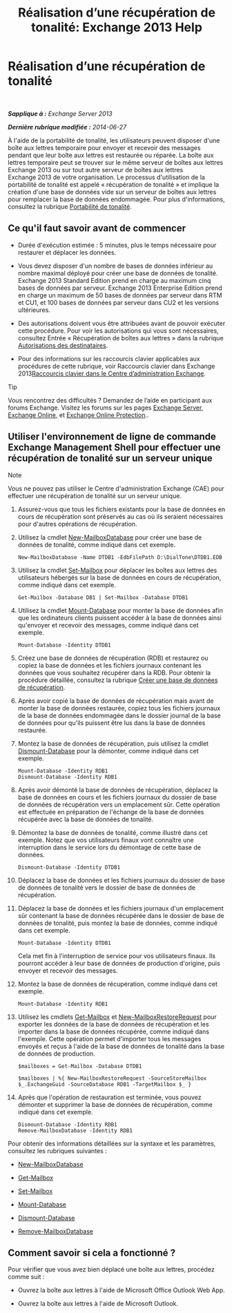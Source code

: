 ﻿---
title: 'Réalisation d’une récupération de tonalité: Exchange 2013 Help'
TOCTitle: Réalisation d’une récupération de tonalité
ms:assetid: 158817fa-4b17-4fa9-8341-a86609e6a388
ms:mtpsurl: https://technet.microsoft.com/fr-fr/library/Dd979810(v=EXCHG.150)
ms:contentKeyID: 51407161
ms.date: 05/23/2018
mtps_version: v=EXCHG.150
ms.translationtype: MT
---

# Réalisation d’une récupération de tonalité

 

_**Sapplique à :** Exchange Server 2013_

_**Dernière rubrique modifiée :** 2014-06-27_

À l'aide de la portabilité de tonalité, les utilisateurs peuvent disposer d'une boîte aux lettres temporaire pour envoyer et recevoir des messages pendant que leur boîte aux lettres est restaurée ou réparée. La boîte aux lettres temporaire peut se trouver sur le même serveur de boîtes aux lettres Exchange 2013 ou sur tout autre serveur de boîtes aux lettres Exchange 2013 de votre organisation. Le processus d'utilisation de la portabilité de tonalité est appelé « récupération de tonalité » et implique la création d'une base de données vide sur un serveur de boîtes aux lettres pour remplacer la base de données endommagée. Pour plus d'informations, consultez la rubrique [Portabilité de tonalité](dial-tone-portability-exchange-2013-help.md).

## Ce qu'il faut savoir avant de commencer

  - Durée d'exécution estimée : 5 minutes, plus le temps nécessaire pour restaurer et déplacer les données.

  - Vous devez disposer d'un nombre de bases de données inférieur au nombre maximal déployé pour créer une base de données de tonalité. Exchange 2013 Standard Edition prend en charge au maximum cinq bases de données par serveur. Exchange 2013 Enterprise Edition prend en charge un maximum de 50 bases de données par serveur dans RTM et CU1, et 100 bases de données par serveur dans CU2 et les versions ultérieures.

  - Des autorisations doivent vous être attribuées avant de pouvoir exécuter cette procédure. Pour voir les autorisations qui vous sont nécessaires, consultez Entrée « Récupération de boîtes aux lettres » dans la rubrique [Autorisations des destinataires](recipients-permissions-exchange-2013-help.md).

  - Pour des informations sur les raccourcis clavier applicables aux procédures de cette rubrique, voir Raccourcis clavier dans Exchange 2013[Raccourcis clavier dans le Centre d’administration Exchange](keyboard-shortcuts-in-the-exchange-admin-center-exchange-online-protection-help.md).

> [!TIP]
> Vous rencontrez des difficultés ? Demandez de l’aide en participant aux forums Exchange. Visitez les forums sur les pages <a href="https://go.microsoft.com/fwlink/p/?linkid=60612">Exchange Server</a>, <a href="https://go.microsoft.com/fwlink/p/?linkid=267542">Exchange Online</a>, et <a href="https://go.microsoft.com/fwlink/p/?linkid=285351">Exchange Online Protection</a>..


## Utiliser l'environnement de ligne de commande Exchange Management Shell pour effectuer une récupération de tonalité sur un serveur unique

> [!NOTE]
> Vous ne pouvez pas utiliser le Centre d'administration Exchange (CAE) pour effectuer une récupération de tonalité sur un serveur unique.


1.  Assurez-vous que tous les fichiers existants pour la base de données en cours de récupération sont préservés au cas où ils seraient nécessaires pour d'autres opérations de récupération.

2.  Utilisez la cmdlet [New-MailboxDatabase](https://technet.microsoft.com/fr-fr/library/aa997976\(v=exchg.150\)) pour créer une base de données de tonalité, comme indiqué dans cet exemple.
    
        New-MailboxDatabase -Name DTDB1 -EdbFilePath D:\DialTone\DTDB1.EDB

3.  Utilisez la cmdlet [Set-Mailbox](https://technet.microsoft.com/fr-fr/library/bb123981\(v=exchg.150\)) pour déplacer les boîtes aux lettres des utilisateurs hébergés sur la base de données en cours de récupération, comme indiqué dans cet exemple.
    
        Get-Mailbox -Database DB1 | Set-Mailbox -Database DTDB1

4.  Utilisez la cmdlet [Mount-Database](https://technet.microsoft.com/fr-fr/library/aa998871\(v=exchg.150\)) pour monter la base de données afin que les ordinateurs clients puissent accéder à la base de données ainsi qu'envoyer et recevoir des messages, comme indiqué dans cet exemple.
    
        Mount-Database -Identity DTDB1

5.  Créez une base de données de récupération (RDB) et restaurez ou copiez la base de données et les fichiers journaux contenant les données que vous souhaitez récupérer dans la RDB. Pour obtenir la procédure détaillée, consultez la rubrique [Créer une base de données de récupération](create-a-recovery-database-exchange-2013-help.md).

6.  Après avoir copié la base de données de récupération mais avant de monter la base de données restaurée, copiez tous les fichiers journaux de la base de données endommagée dans le dossier journal de la base de données pour qu'ils puissent être lus dans la base de données restaurée.

7.  Montez la base de données de récupération, puis utilisez la cmdlet [Dismount-Database](https://technet.microsoft.com/fr-fr/library/bb124936\(v=exchg.150\)) pour la démonter, comme indiqué dans cet exemple.
    
        Mount-Database -Identity RDB1
        Dismount-Database -Identity RDB1

8.  Après avoir démonté la base de données de récupération, déplacez la base de données en cours et les fichiers journaux du dossier de base de données de récupération vers un emplacement sûr. Cette opération est effectuée en préparation de l'échange de la base de données récupérée avec la base de données de tonalité.

9.  Démontez la base de données de tonalité, comme illustré dans cet exemple. Notez que vos utilisateurs finaux vont connaître une interruption dans le service lors du démontage de cette base de données.
    
        Dismount-Database -Identity DTDB1

10. Déplacez la base de données et les fichiers journaux du dossier de base de données de tonalité vers le dossier de base de données de récupération.

11. Déplacez la base de données et les fichiers journaux d'un emplacement sûr contenant la base de données récupérée dans le dossier de base de données de tonalité, puis montez la base de données, comme indiqué dans cet exemple.
    
        Mount-Database -Identity DTDB1
    
    Cela met fin à l'interruption de service pour vos utilisateurs finaux. Ils pourront accéder à leur base de données de production d'origine, puis envoyer et recevoir des messages.

12. Montez la base de données de récupération, comme indiqué dans cet exemple.
    
        Mount-Database -Identity RDB1

13. Utilisez les cmdlets [Get-Mailbox](https://technet.microsoft.com/fr-fr/library/bb123685\(v=exchg.150\)) et [New-MailboxRestoreRequest](https://technet.microsoft.com/fr-fr/library/ff829875\(v=exchg.150\)) pour exporter les données de la base de données de récupération et les importer dans la base de données récupérée, comme indiqué dans l'exemple. Cette opération permet d'importer tous les messages envoyés et reçus à l'aide de la base de données de tonalité dans la base de données de production.
    
        $mailboxes = Get-Mailbox -Database DTDB1
    
        $mailboxes | %{ New-MailboxRestoreRequest -SourceStoreMailbox $_.ExchangeGuid -SourceDatabase RDB1 -TargetMailbox $_ }

14. Après que l'opération de restauration est terminée, vous pouvez démonter et supprimer la base de données de récupération, comme indiqué dans cet exemple.
    
        Dismount-Database -Identity RDB1
        Remove-MailboxDatabase -Identity RDB1

Pour obtenir des informations détaillées sur la syntaxe et les paramètres, consultez les rubriques suivantes :

  - [New-MailboxDatabase](https://technet.microsoft.com/fr-fr/library/aa997976\(v=exchg.150\))

  - [Get-Mailbox](https://technet.microsoft.com/fr-fr/library/bb123685\(v=exchg.150\))

  - [Set-Mailbox](https://technet.microsoft.com/fr-fr/library/bb123981\(v=exchg.150\))

  - [Mount-Database](https://technet.microsoft.com/fr-fr/library/aa998871\(v=exchg.150\))

  - [Dismount-Database](https://technet.microsoft.com/fr-fr/library/bb124936\(v=exchg.150\))

  - [Remove-MailboxDatabase](https://technet.microsoft.com/fr-fr/library/aa997931\(v=exchg.150\))

## Comment savoir si cela a fonctionné ?

Pour vérifier que vous avez bien déplacé une boîte aux lettres, procédez comme suit :

  - Ouvrez la boîte aux lettres à l'aide de Microsoft Office Outlook Web App.

  - Ouvrez la boîte aux lettres à l'aide de Microsoft Outlook.


